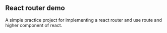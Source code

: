 ## React router demo

A simple practice project for implementing a react router and use route and higher component of react.